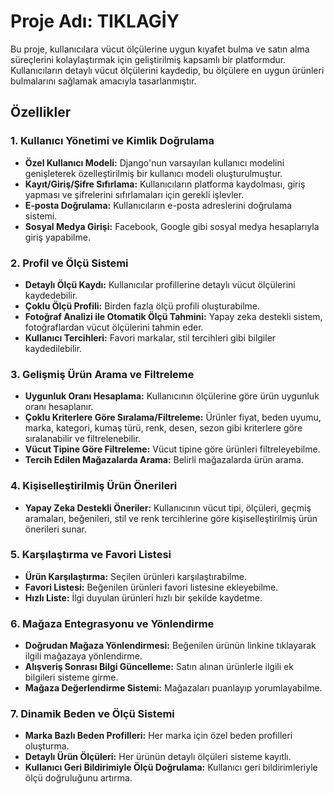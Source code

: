 # Proje Adı: TIKLAGİY

Bu proje, kullanıcılara vücut ölçülerine uygun kıyafet bulma ve satın alma süreçlerini kolaylaştırmak için geliştirilmiş kapsamlı bir platformdur. Kullanıcıların detaylı vücut ölçülerini kaydedip, bu ölçülere en uygun ürünleri bulmalarını sağlamak amacıyla tasarlanmıştır.

## Özellikler

### 1. Kullanıcı Yönetimi ve Kimlik Doğrulama

- **Özel Kullanıcı Modeli:** Django'nun varsayılan kullanıcı modelini genişleterek özelleştirilmiş bir kullanıcı modeli oluşturulmuştur.
- **Kayıt/Giriş/Şifre Sıfırlama:** Kullanıcıların platforma kaydolması, giriş yapması ve şifrelerini sıfırlamaları için gerekli işlevler.
- **E-posta Doğrulama:** Kullanıcıların e-posta adreslerini doğrulama sistemi.
- **Sosyal Medya Girişi:** Facebook, Google gibi sosyal medya hesaplarıyla giriş yapabilme.

### 2. Profil ve Ölçü Sistemi

- **Detaylı Ölçü Kaydı:** Kullanıcılar profillerine detaylı vücut ölçülerini kaydedebilir.
- **Çoklu Ölçü Profili:** Birden fazla ölçü profili oluşturabilme.
- **Fotoğraf Analizi ile Otomatik Ölçü Tahmini:** Yapay zeka destekli sistem, fotoğraflardan vücut ölçülerini tahmin eder.
- **Kullanıcı Tercihleri:** Favori markalar, stil tercihleri gibi bilgiler kaydedilebilir.

### 3. Gelişmiş Ürün Arama ve Filtreleme

- **Uygunluk Oranı Hesaplama:** Kullanıcının ölçülerine göre ürün uygunluk oranı hesaplanır.
- **Çoklu Kriterlere Göre Sıralama/Filtreleme:** Ürünler fiyat, beden uyumu, marka, kategori, kumaş türü, renk, desen, sezon gibi kriterlere göre sıralanabilir ve filtrelenebilir.
- **Vücut Tipine Göre Filtreleme:** Vücut tipine göre ürünleri filtreleyebilme.
- **Tercih Edilen Mağazalarda Arama:** Belirli mağazalarda ürün arama.

### 4. Kişiselleştirilmiş Ürün Önerileri

- **Yapay Zeka Destekli Öneriler:** Kullanıcının vücut tipi, ölçüleri, geçmiş aramaları, beğenileri, stil ve renk tercihlerine göre kişiselleştirilmiş ürün önerileri sunar.

### 5. Karşılaştırma ve Favori Listesi

- **Ürün Karşılaştırma:** Seçilen ürünleri karşılaştırabilme.
- **Favori Listesi:** Beğenilen ürünleri favori listesine ekleyebilme.
- **Hızlı Liste:** İlgi duyulan ürünleri hızlı bir şekilde kaydetme.

### 6. Mağaza Entegrasyonu ve Yönlendirme

- **Doğrudan Mağaza Yönlendirmesi:** Beğenilen ürünün linkine tıklayarak ilgili mağazaya yönlendirme.
- **Alışveriş Sonrası Bilgi Güncelleme:** Satın alınan ürünlerle ilgili ek bilgileri sisteme girme.
- **Mağaza Değerlendirme Sistemi:** Mağazaları puanlayıp yorumlayabilme.

### 7. Dinamik Beden ve Ölçü Sistemi

- **Marka Bazlı Beden Profilleri:** Her marka için özel beden profilleri oluşturma.
- **Detaylı Ürün Ölçüleri:** Her ürünün detaylı ölçüleri sisteme kayıtlı.
- **Kullanıcı Geri Bildirimiyle Ölçü Doğrulama:** Kullanıcı geri bildirimleriyle ölçü doğruluğunu artırma.
